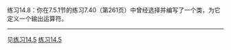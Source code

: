 练习14.8：你在7.5.1节的练习7.40（第261页）中曾经选择并编写了一个类，为它定义一个输出运算符。

---

见[练习14.5](./exercise_14_05_1.cpp) [练习14.5](./exercise_14_05_2.cpp)
